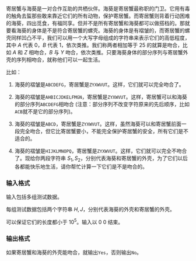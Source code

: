 寄居蟹与海葵是一对合作互助的共栖伙伴。海葵是寄居蟹最称职的门卫。它用有毒的触角去蜇那些敢来靠近它们的所有动物，保护寄居蟹。而寄居蟹则背着行动困难的海葵，四出觅食，有福同享。但并不是所有寄居蟹和海葵都可以做搭档的。那就要看海葵的身体是不是符合寄居蟹的螺壳。海葵的身体是有褶皱的，而寄居蟹的螺壳同样凹凸不平，我们可以用一个大写字母组成的字符串来表示它们的高低程度，其中 $A$ 代表 $0$，$B$ 代表 $1$，依次类推。我们称两者相加等于 $25$ 的就算是吻合，比如 $A$ 和 $Z$ 相吻合，$B$ 与 $Y$ 吻合，依次类推。只要海葵身体的部分序列与寄居蟹外壳的序列相吻合，就称他们可以一起生活。 

比如：

1. 海葵的褶皱是`ABCDEFG`，寄居蟹是`ZYXWVUT`。这样，它们就可以完全吻合了。

2. 海葵的褶皱是`AHBICJDKELFMGN`，寄居蟹是`ZYXWVUT`。这样，寄居蟹可以和海葵的部分序列`ABCDEFG`相吻合 (注意：部分序列不改变字符原来的先后顺序，比如`ACB`就不是它的部分序列)。

3. 海葵的褶皱是`ABCD`，寄居蟹是`ZYXWVUT`。这样，虽然海葵可以和寄居蟹前面一段完全吻合，但它比寄居蟹要小，不能完全保护寄居蟹的安全，所有它们是不适合的。

4. 海葵的褶皱是`HIJKLMNOPQ`，寄居蟹是`ZYXWVUT`。这样，它们就可以完全不吻合了。现给你两段字符串 $S_1,S_2$，分别代表海葵和寄居蟹的外壳，为了它们以后各都能快乐地生活，请你帮忙计算一下它们是不是吻合的。

### 输入格式

输入包括多组测试数据。

每组测试数据包括两个字符串 $H,J$，分别代表海葵的外壳和寄居蟹的外壳。

可以保证它们的长度都小于 $10^5$。输入以 $0\:0$ 结束。

### 输出格式

如果寄居蟹和海葵的外壳能吻合，就输出`Yes`，否则输出`No`。
